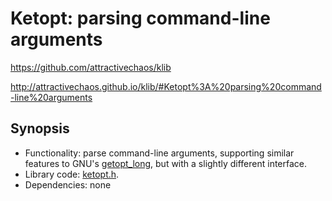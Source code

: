 # Ketopt: parsing command-line arguments

https://github.com/attractivechaos/klib

http://attractivechaos.github.io/klib/#Ketopt%3A%20parsing%20command-line%20arguments

## Synopsis

- Functionality: parse command-line arguments, supporting similar features to GNU's [getopt_long](https://linux.die.net/man/3/getopt_long), but with a slightly different interface.
- Library code: [ketopt.h](https://github.com/attractivechaos/klib/blob/master/ketopt.h).
- Dependencies: none

